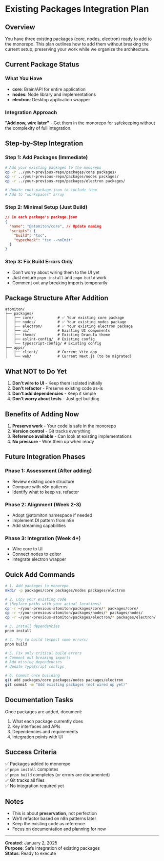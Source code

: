 # Existing Packages Integration Plan

## Overview

You have three existing packages (core, nodes, electron) ready to add to the monorepo. This plan outlines how to add them without breaking the current setup, preserving your work while we organize the architecture.

## Current Package Status

### What You Have

- **core**: Brain/API for entire application
- **nodes**: Node library and implementations
- **electron**: Desktop application wrapper

### Integration Approach

**"Add now, wire later"** - Get them in the monorepo for safekeeping without the complexity of full integration.

## Step-by-Step Integration

### Step 1: Add Packages (Immediate)

```bash
# Add your existing packages to the monorepo
cp -r ../your-previous-repo/packages/core packages/
cp -r ../your-previous-repo/packages/nodes packages/
cp -r ../your-previous-repo/packages/electron packages/

# Update root package.json to include them
# Add to "workspaces" array
```

### Step 2: Minimal Setup (Just Build)

```json
// In each package's package.json
{
  "name": "@atomiton/core", // Update naming
  "scripts": {
    "build": "tsc",
    "typecheck": "tsc --noEmit"
  }
}
```

### Step 3: Fix Build Errors Only

- Don't worry about wiring them to the UI yet
- Just ensure `pnpm install` and `pnpm build` work
- Comment out any breaking imports temporarily

## Package Structure After Addition

```
atomiton/
├── packages/
│   ├── core/           # ✅ Your existing core package
│   ├── nodes/          # ✅ Your existing nodes package
│   ├── electron/       # ✅ Your existing electron package
│   ├── ui/             # Existing UI components
│   ├── theme/          # Existing Dracula theme
│   ├── eslint-config/  # Existing config
│   └── typescript-config/ # Existing config
├── apps/
│   ├── client/         # Current Vite app
│   └── web/            # Current Next.js (to be migrated)
```

## What NOT to Do Yet

1. **Don't wire to UI** - Keep them isolated initially
2. **Don't refactor** - Preserve existing code as-is
3. **Don't add dependencies** - Keep it simple
4. **Don't worry about tests** - Just get building

## Benefits of Adding Now

1. **Preserve work** - Your code is safe in the monorepo
2. **Version control** - Git tracks everything
3. **Reference available** - Can look at existing implementations
4. **No pressure** - Wire them up when ready

## Future Integration Phases

### Phase 1: Assessment (After adding)

- Review existing code structure
- Compare with n8n patterns
- Identify what to keep vs. refactor

### Phase 2: Alignment (Week 2-3)

- Adopt @atomiton namespace if needed
- Implement DI pattern from n8n
- Add streaming capabilities

### Phase 3: Integration (Week 4+)

- Wire core to UI
- Connect nodes to editor
- Integrate electron wrapper

## Quick Add Commands

```bash
# 1. Add packages to monorepo
mkdir -p packages/core packages/nodes packages/electron

# 2. Copy your existing code
# (Replace paths with your actual locations)
cp -r ~/your-previous-atomiton/packages/core/* packages/core/
cp -r ~/your-previous-atomiton/packages/nodes/* packages/nodes/
cp -r ~/your-previous-atomiton/packages/electron/* packages/electron/

# 3. Install dependencies
pnpm install

# 4. Try to build (expect some errors)
pnpm build

# 5. Fix only critical build errors
# Comment out breaking imports
# Add missing dependencies
# Update TypeScript configs

# 6. Commit once building
git add packages/core packages/nodes packages/electron
git commit -m "Add existing packages (not wired up yet)"
```

## Documentation Tasks

Once packages are added, document:

1. What each package currently does
2. Key interfaces and APIs
3. Dependencies and requirements
4. Integration points with UI

## Success Criteria

✅ Packages added to monorepo  
✅ `pnpm install` completes  
✅ `pnpm build` completes (or errors are documented)  
✅ Git tracks all files  
✅ No integration required yet

## Notes

- This is about **preservation**, not perfection
- We'll refactor based on n8n patterns later
- Keep the existing code as reference
- Focus on documentation and planning for now

---

**Created**: January 2, 2025  
**Purpose**: Safe integration of existing packages  
**Status**: Ready to execute
